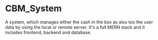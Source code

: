 # CBM_System
A system, which manages either the cash in the box as also too the user data by using the local or remote server. 
It's a full MERN stack and it includes frontend, backend and database. 
